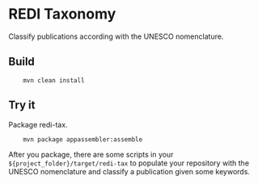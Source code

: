 # REDI Taxonomy

Classify publications according with the UNESCO nomenclature.

## Build
```mvn
    mvn clean install
```

## Try it

Package redi-tax.
```mvn
    mvn package appassembler:assemble
```
After you package, there are some scripts in your `${project_folder}/target/redi-tax` to populate your repository with the UNESCO nomenclature and classify a publication given some keywords.

